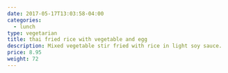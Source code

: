 ```yaml
---
date: 2017-05-17T13:03:58-04:00
categories:
  - lunch
type: vegetarian
title: thai fried rice with vegetable and egg
description: Mixed vegetable stir fried with rice in light soy sauce.
price: 8.95
weight: 72
---
```

